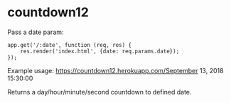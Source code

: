 # countdown12

Pass a date param:

```
app.get('/:date', function (req, res) {
	res.render('index.html', {date: req.params.date});
});
```

Example usage: 
https://countdown12.herokuapp.com/September 13, 2018 15:30:00

Returns a day/hour/minute/second countdown to defined date.
